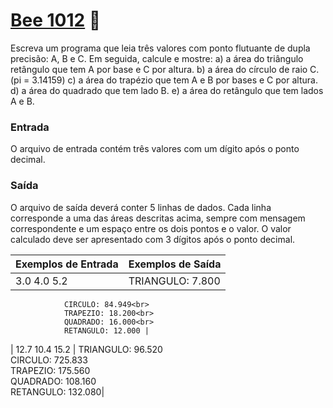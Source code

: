 # <a href="https://www.beecrowd.com.br/judge/pt/problems/view/1012"> Bee 1012</a> 🐝

Escreva um programa que leia três valores com ponto flutuante de dupla precisão: A, B e C. Em seguida, calcule e mostre:
a) a área do triângulo retângulo que tem A por base e C por altura.
b) a área do círculo de raio C. (pi = 3.14159)
c) a área do trapézio que tem A e B por bases e C por altura.
d) a área do quadrado que tem lado B.
e) a área do retângulo que tem lados A e B.





### Entrada
O arquivo de entrada contém três valores com um dígito após o ponto decimal.

### Saída
O arquivo de saída deverá conter 5 linhas de dados. Cada linha corresponde a uma das áreas descritas acima, sempre com mensagem correspondente e um espaço entre os dois pontos e o valor. O valor calculado deve ser apresentado com 3 dígitos após o ponto decimal.


| Exemplos de Entrada | Exemplos de Saída|
|---| ---|
| 3.0 4.0 5.2 | TRIANGULO: 7.800<br>
                CIRCULO: 84.949<br>
                TRAPEZIO: 18.200<br>
                QUADRADO: 16.000<br>
                RETANGULO: 12.000 |
| 12.7 10.4 15.2 | TRIANGULO: 96.520<br>
                   CIRCULO: 725.833<br>
                   TRAPEZIO: 175.560<br>
                   QUADRADO: 108.160<br>
                   RETANGULO: 132.080|
